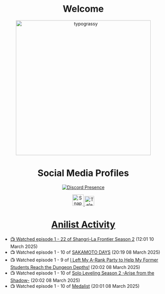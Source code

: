 <div align="center">

# Welcome
<a href="https://github.com/kawarimidoll/typograssy">
    <img alt="typograssy" src="https://typograssy.deno.dev/api?text=%E3%82%88%E3%81%86%E3%81%93%E3%81%9D%E3%81%BF%E3%81%AA%E3%81%95%E3%82%93%20-%20Sheby--&&l0=none&l1=82d9d0&l2=027353&l3=038c4c&l4=01402e&bg=none&frame=none&speed=100&comment=" width="421.99">
</a>

</div>

<div align="center">

# Social Media Profiles

[![Discord Presence](https://lanyard.cnrad.dev/api/612532963938271232)](https://discord.com/users/612532963938271232)


<a href="https://www.snapchat.com/add/a.sheby" title="Snapchat Profile">
    <img src="https://www.freepnglogos.com/uploads/snapchat-logo-png-0.png" width="35" alt="Snapchat Logo" />


<a href="https://t.me/ASheby" title="Telegram Profile">
    <img src="https://www.freepnglogos.com/uploads/telegram-logo-png-0.png" width="30" alt="Telegram Logo" />


</div>

<div align="center">

# Anilist Activity

</div>

<!-- ANILIST_ACTIVITY:start -->

-   📺 Watched episode 1 - 22 of [Shangri-La Frontier Season 2](https://anilist.co/anime/176508) (12:01 10 March 2025)
-   📺 Watched episode 1 - 10 of [SAKAMOTO DAYS](https://anilist.co/anime/177709) (20:19 08 March 2025)
-   📺 Watched episode 1 - 9 of [I Left My A-Rank Party to Help My Former Students Reach the Dungeon Depths!](https://anilist.co/anime/180812) (20:02 08 March 2025)
-   📺 Watched episode 1 - 10 of [Solo Leveling Season 2 -Arise from the Shadow-](https://anilist.co/anime/176496) (20:02 08 March 2025)
-   📺 Watched episode 1 - 10 of [Medalist](https://anilist.co/anime/165171) (20:01 08 March 2025)

<!-- ANILIST_ACTIVITY:end -->
